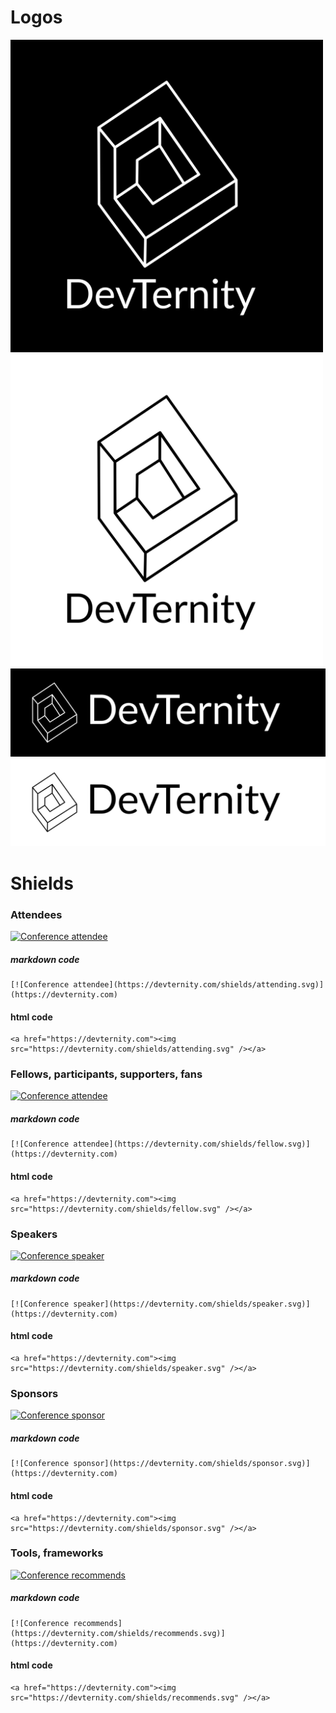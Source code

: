 # Logos

<img src="https://github.com/devternity/graphics/raw/master/logos/devternity_2017_square_black_bg.png " width="500">
<img src="https://github.com/devternity/graphics/raw/master/logos/devternity_2017_square_whte_bg.png " width="500">

<img src="https://github.com/devternity/graphics/raw/master/logos/devternity_2017_rect_black_bg.png" width="700">
<img src="https://github.com/devternity/graphics/raw/master/logos/devternity_2017_rect_white_bg.png " width="700">

# Shields

### Attendees

[![Conference attendee](https://devternity.com/shields/attending.svg)](https://devternity.com)

##### markdown code
```
[![Conference attendee](https://devternity.com/shields/attending.svg)](https://devternity.com)
```

#### html code
```
<a href="https://devternity.com"><img src="https://devternity.com/shields/attending.svg" /></a>
```

### Fellows, participants, supporters, fans 

[![Conference attendee](https://devternity.com/shields/fellow.svg)](https://devternity.com)

##### markdown code
```
[![Conference attendee](https://devternity.com/shields/fellow.svg)](https://devternity.com)
```

#### html code
```
<a href="https://devternity.com"><img src="https://devternity.com/shields/fellow.svg" /></a>
```

### Speakers

[![Conference speaker](https://devternity.com/shields/speaker.svg)](https://devternity.com)

##### markdown code

```
[![Conference speaker](https://devternity.com/shields/speaker.svg)](https://devternity.com)
```

#### html code

```
<a href="https://devternity.com"><img src="https://devternity.com/shields/speaker.svg" /></a>
```

### Sponsors

[![Conference sponsor](https://devternity.com/shields/sponsor.svg)](https://devternity.com)

##### markdown code

```
[![Conference sponsor](https://devternity.com/shields/sponsor.svg)](https://devternity.com)
```

#### html code

```
<a href="https://devternity.com"><img src="https://devternity.com/shields/sponsor.svg" /></a>
```

### Tools, frameworks

[![Conference recommends](https://devternity.com/shields/recommends.svg)](https://devternity.com)

##### markdown code

```
[![Conference recommends](https://devternity.com/shields/recommends.svg)](https://devternity.com)
```

#### html code

```
<a href="https://devternity.com"><img src="https://devternity.com/shields/recommends.svg" /></a>
```
